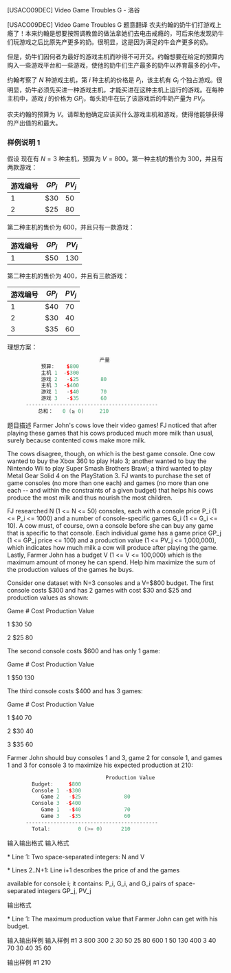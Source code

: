 



[USACO09DEC] Video Game Troubles G - 洛谷














[USACO09DEC] Video Game Troubles G
题意翻译
农夫约翰的奶牛们打游戏上瘾了！本来约翰是想要按照调教兽的做法拿她们去电击戒瘾的，可后来他发现奶牛们玩游戏之后比原先产更多的奶。很明显，这是因为满足的牛会产更多的奶。

但是，奶牛们因何者为最好的游戏主机而吵得不可开交。约翰想要在给定的预算内购入一些游戏平台和一些游戏，使他的奶牛们生产最多的奶牛以养育最多的小牛。

约翰考察了 $N$ 种游戏主机，第 $i$ 种主机的价格是 $P_i$，该主机有 $G_i$ 个独占游戏。很明显，奶牛必须先买进一种游戏主机，才能买进在这种主机上运行的游戏。在每种主机中，游戏 $j$ 的价格为 $\mathit{GP}_j$，每头奶牛在玩了该游戏后的牛奶产量为 $\mathit{PV}_j$。

农夫约翰的预算为 $V$。请帮助他确定应该买什么游戏主机和游戏，使得他能够获得的产出值的和最大。

### 样例说明 1
假设 现在有 $N=3$ 种主机，预算为 $V=800$。第一种主机的售价为 $300$，并且有两款游戏：

|游戏编号|$GP_j$|$PV_j$|
|-|-|-|
|1|$30|50|
|2|$25|80|

第二种主机的售价为 $600$，并且只有一款游戏：

|游戏编号|$GP_j$|$PV_j$|
|-|-|-|
|1|$50|130|

第二种主机的售价为 $400$，并且有三款游戏：

|游戏编号|$GP_j$|$PV_j$|
|-|-|-|
|1|$40|70|
|2|$30|40|
|3|$35|60|

理想方案：
```cpp
                              产量
           预算:    $800      
           主机 1  -$300
           游戏 2   -$25       80
           主机 3  -$400
           游戏 1   -$40       70
           游戏 3   -$35       60
      -------------------------------------------
          总和：   0 (≥ 0)     210
```
题目描述
Farmer John's cows love their video games! FJ noticed that after playing these games that his cows produced much more milk than usual, surely because contented cows make more milk.

The cows disagree, though, on which is the best game console. One cow wanted to buy the Xbox 360 to play Halo 3; another wanted to buy the Nintendo Wii to play Super Smash Brothers Brawl; a third wanted to play Metal Gear Solid 4 on the PlayStation 3. FJ wants to purchase the set of game consoles (no more than one each) and games (no more than one each -- and within the constraints of a given budget) that helps his cows produce the most milk and thus nourish the most children.

FJ researched N (1 <= N <= 50) consoles, each with a console price P\_i (1 <= P\_i <= 1000) and a number of console-specific games G\_i (1 <= G\_i <= 10). A cow must, of course, own a console before she can buy any game that is specific to that console. Each individual game has a game price GP\_j (1 <= GP\_j price <= 100) and a production value (1 <= PV\_j <= 1,000,000), which indicates how much milk a cow will produce after playing the game. Lastly, Farmer John has a budget V (1 <= V <= 100,000) which is the maximum amount of money he can spend. Help him maximize the sum of the production values of the games he buys.

Consider one dataset with N=3 consoles and a V=$800 budget. The first console costs $300 and has 2 games with cost $30 and $25 and production values as shown:

Game #    Cost    Production Value

1       $30          50

2       $25          80

The second console costs $600 and has only 1 game:

Game #    Cost    Production Value

1       $50          130

The third console costs $400 and has 3 games:

Game #    Cost    Production Value

1       $40         70

2       $30         40

3       $35         60

Farmer John should buy consoles 1 and 3, game 2 for console 1, and games 1 and 3 for console 3 to maximize his expected production at 210:

```cpp
                                Production Value
        Budget:     $800      
        Console 1  -$300
           Game 2   -$25              80
        Console 3  -$400
           Game 1   -$40              70
           Game 3   -$35              60
      -------------------------------------------
        Total:         0 (>= 0)      210
```

输入输出格式
输入格式

\* Line 1: Two space-separated integers: N and V

\* Lines 2..N+1: Line i+1 describes the price of and the games

available for console i; it contains: P\_i, G\_i, and G\_i pairs of space-separated integers GP\_j, PV\_j

输出格式

\* Line 1: The maximum production value that Farmer John can get with his budget.

输入输出样例
输入样例 #1
3 800 
300 2 30 50 25 80 
600 1 50 130 
400 3 40 70 30 40 35 60 

输出样例 #1
210 







